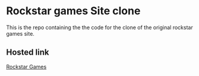 # Rockstar games Site clone

This is the repo containing the the code for the clone of the original rockstar games site.

## Hosted link

[Rockstar Games](https://jinu-vijayan.github.io/rockstar-games-site-clone/jinu/home/home.html)